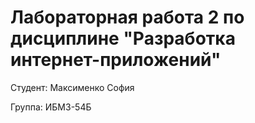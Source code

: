 # Лабораторная работа 2 по дисциплине "Разработка интернет-приложений"
Студент: Максименко София

Группа: ИБМ3-54Б
